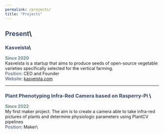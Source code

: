 ```yaml
---
permalink: /projects/
title: "Projects"
---
```

## <span style="color: #36486b;" >Present</span>\
### <span style="color: #36486b;" > Kasveista</span>\
**<span style="color: #618685;" >Since 2020</span>**\
Kasveista is a startup that aims to produce seeds of open-source vegetable varieties specifically selected for the vertical farming. \
<span style="color: #36486b;" >Position</span>: CEO and Founder \
<span style="color: #36486b;" >Website</span>: [kasveista.com](https://www.kasveista.com)

---

### <span style="color: #36486b;" > Plant Phenotyping Infra-Red Camera based on Rasperry-Pi </span>\
**<span style="color: #618685;" >Since 2022</span>**\
My first maker project. The aim is to create a camera able to take infra-red pictures of plants and determine physiologic parameters using PlantCV pipelines\
<span style="color: #36486b;" >Position</span>: Maker\
<!--- <span style="color: #36486b;" >Website</span>: [kasveista.com](https://www.kasveista.com) --->
        
      

